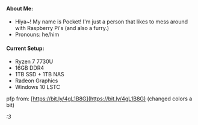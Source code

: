 #### About Me:
- Hiya~! My name is Pocket! I'm just a person that likes to mess around with Raspberry Pi's (and also a furry.)
- Pronouns: he/him

#### Current Setup:

- Ryzen 7 7730U
- 16GB DDR4
- 1TB SSD + 1TB NAS
- Radeon Graphics
- Windows 10 LSTC

pfp from: [https://bit.ly/4gL1B8G](https://bit.ly/4gL1B8G) (changed colors a bit)

<em>:3</em>
